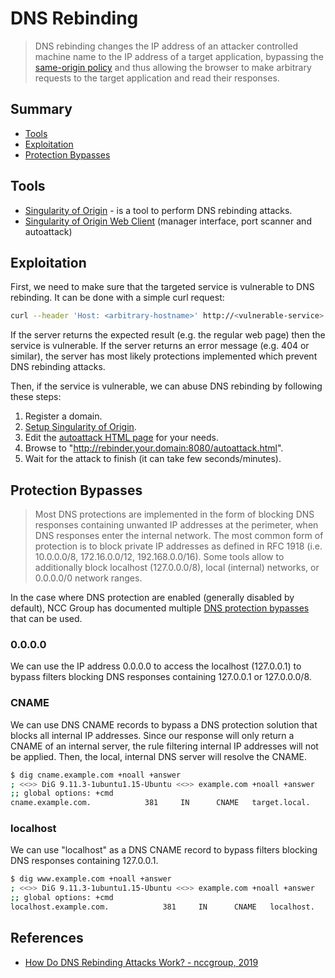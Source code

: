 # DNS Rebinding

> DNS rebinding changes the IP address of an attacker controlled machine name to the IP address of a target application, bypassing the [same-origin policy](https://developer.mozilla.org/en-US/docs/Web/Security/Same-origin_policy) and thus allowing the browser to make arbitrary requests to the target application and read their responses.

## Summary

* [Tools](#tools)
* [Exploitation](#exploitation)
* [Protection Bypasses](#protection-bypasses)

## Tools

- [Singularity of Origin](https://github.com/nccgroup/singularity) - is a tool to perform DNS rebinding attacks.
- [Singularity of Origin Web Client](http://rebind.it/) (manager interface, port scanner and autoattack)

## Exploitation

First, we need to make sure that the targeted service is vulnerable to DNS rebinding.
It can be done with a simple curl request:

```bash
curl --header 'Host: <arbitrary-hostname>' http://<vulnerable-service>:8080
```

If the server returns the expected result (e.g. the regular web page) then the service is vulnerable.
If the server returns an error message (e.g. 404 or similar), the server has most likely protections implemented which prevent DNS rebinding attacks.

Then, if the service is vulnerable, we can abuse DNS rebinding by following these steps:

1. Register a domain.
2. [Setup Singularity of Origin](https://github.com/nccgroup/singularity/wiki/Setup-and-Installation).
3. Edit the [autoattack HTML page](https://github.com/nccgroup/singularity/blob/master/html/autoattack.html) for your needs.
4. Browse to "http://rebinder.your.domain:8080/autoattack.html".
5. Wait for the attack to finish (it can take few seconds/minutes).

## Protection Bypasses

> Most DNS protections are implemented in the form of blocking DNS responses containing unwanted IP addresses at the perimeter, when DNS responses enter the internal network. The most common form of protection is to block private IP addresses as defined in RFC 1918 (i.e. 10.0.0.0/8, 172.16.0.0/12, 192.168.0.0/16). Some tools allow to additionally block localhost (127.0.0.0/8), local (internal) networks, or 0.0.0.0/0 network ranges.

In the case where DNS protection are enabled (generally disabled by default), NCC Group has documented multiple [DNS protection bypasses](https://github.com/nccgroup/singularity/wiki/Protection-Bypasses) that can be used.

### 0.0.0.0

We can use the IP address 0.0.0.0 to access the localhost (127.0.0.1) to bypass filters blocking DNS responses containing 127.0.0.1 or 127.0.0.0/8.

### CNAME

We can use DNS CNAME records to bypass a DNS protection solution that blocks all internal IP addresses.
Since our response will only return a CNAME of an internal server,
the rule filtering internal IP addresses will not be applied.
Then, the local, internal DNS server will resolve the CNAME.

```bash
$ dig cname.example.com +noall +answer
; <<>> DiG 9.11.3-1ubuntu1.15-Ubuntu <<>> example.com +noall +answer
;; global options: +cmd
cname.example.com.            381     IN      CNAME   target.local.
```

### localhost

We can use "localhost" as a DNS CNAME record to bypass filters blocking DNS responses containing 127.0.0.1.

```bash
$ dig www.example.com +noall +answer
; <<>> DiG 9.11.3-1ubuntu1.15-Ubuntu <<>> example.com +noall +answer
;; global options: +cmd
localhost.example.com.            381     IN      CNAME   localhost.
```

## References

- [How Do DNS Rebinding Attacks Work? - nccgroup, 2019](https://github.com/nccgroup/singularity/wiki/How-Do-DNS-Rebinding-Attacks-Work%3F)


